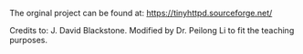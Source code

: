 The orginal project can be found at: https://tinyhttpd.sourceforge.net/

Credits to: J. David Blackstone.
Modified by Dr. Peilong Li to fit the teaching purposes.
